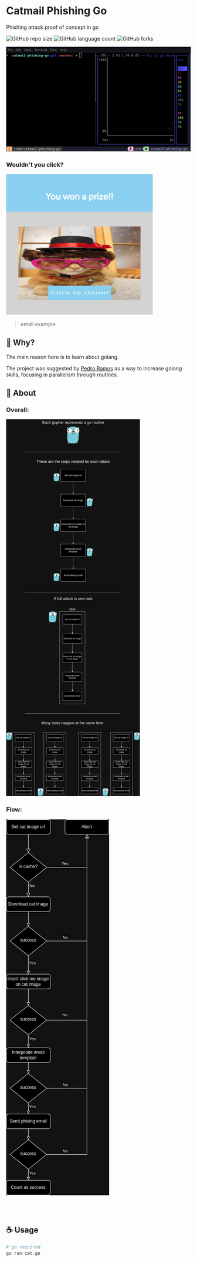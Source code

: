 # Catmail Phishing Go

Phishing attack proof of concept in go

![GitHub repo size](https://img.shields.io/github/repo-size/vzsoares/catmail-phishing-go?style=for-the-badge)
![GitHub language count](https://img.shields.io/github/languages/count/vzsoares/catmail-phishing-go?style=for-the-badge)
![GitHub forks](https://img.shields.io/github/forks/vzsoares/catmail-phishing-go?style=for-the-badge)

<p align="center">
<img src="static/maingif.gif" alt="main gif" width="600px"/>
</p>

### Wouldn't you click?

<p>
<img src="static/emaileg.png" alt="email example" width="400px"/>
</p>

> email example

## 🦩 **Why?**

The main reason here is to learn about golang.

The project was suggested by [Pedro Ramos](https://github.com/phramos07) as a way to increase golang skills, focusing in parallelism through routines.

## **🚀 About**

### Overall:

<p>
<img src="static/catmail-phishing-go.jpg" alt="email example"/>
</p>

### Flow:

<p>
<img src="static/catmail-phising-go-flow.jpg" alt="email example"/>
</p>

</br>
</br>

## **☕ Usage**

```sh
# go required
go run cat.go
```
